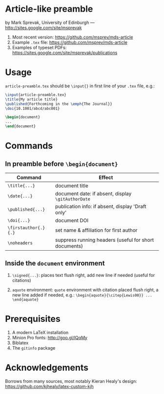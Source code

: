 # Article-like preamble  

by Mark Sprevak, University of Edinburgh — <http://sites.google.com/site/msprevak>

1. Most recent version: <https://github.com/msprev/mds-article>
2. Example `.tex` file: <https://github.com/msprev/mds-article>
3. Examples of typeset PDFs: <https://sites.google.com/site/msprevak/publications>  

# Usage

`article-preamble.tex` should be `\input{}` in first line of your `.tex` file, e.g.:

```latex
\input{article-preamble.tex} 
\title{My article title}
\published{Forthcoming in the \emph{The Journal}}
\doi{10.1001/abcd/abc001}

\begin{document}
...
\end{document}
```

# Commands

## In preamble before `\begin{document}`

| Command             | Effect                                               |
| -----------------   | ---------------------------------------------------- |
| `\title{...}`       | document title                                       |
| `\date{...}`        | document date: if absent, display `\gitAuthorDate`   |
| `\published{...}`   | publication info: if absent, display 'Draft only'    |
| `\doi{...}`         | document DOI                                         |
| `\firstauthor{.}{.}`| set name & affiliation for first author              |
| `\noheaders`        | suppress running headers (useful for short documents)|

## Inside the `document` environment

1. `\signed{...}`: places text flush right, add new line if needed (useful for citations)

2. `aquote` environment: `quote` environment with citation placed flush right, a new line added if needed, e.g.: `\begin{aquote}{\citep{Lewis00}} ... \end{aquote}`

# Prerequisites

1. A modern LaTeX installation
2. Minion Pro fonts: <http://goo.gl/lQqMy>
3. Biblatex
4. The `gitinfo` package

# Acknowledgements

Borrows from many sources, most notably Kieran Healy's design:
<https://github.com/kjhealy/latex-custom-kjh>
